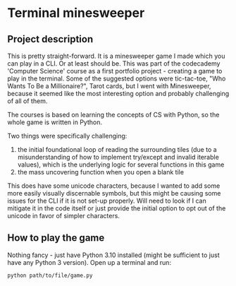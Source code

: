 # Terminal minesweeper

## Project description
This is pretty straight-forward. It is a minesweeper game I made which you can play in a CLI. Or at least should be.
This was part of the codecademy 'Computer Science' course as a first portfolio project - creating a game to play in the terminal.
Some of the suggested options were tic-tac-toe, "Who Wants To Be a Millionaire?", Tarot cards, but I went with Minesweeper, because
it seemed like the most interesting option and probably challenging of all of them. 

The courses is based on learning the concepts of CS with Python, so the whole game is written in Python.

Two things were specifically challenging:
  1) the initial foundational loop of reading the surrounding tiles (due to a misunderstanding of how to implement try/except and invalid iterable values), which is the underlying logic for several functions in this game
  2) the mass uncovering function when you open a blank tile

This does have some unicode characters, because I wanted to add some more easily visually discernable symbols, but this might be causing some issues for the CLI if it is not set-up properly.
Will need to look if I can mitigate it in the code itself or just provide the initial option to opt out of the unicode in favor of simpler characters.

## How to play the game
Nothing fancy - just have Python 3.10 installed (might be sufficient to just have any Python 3 version).
Open up a terminal and run:

`python path/to/file/game.py`
